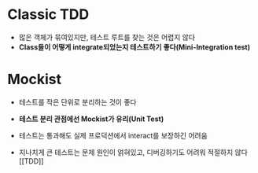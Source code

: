 # Classic TDD
- 많은 객체가 묶여있지만, 테스트 루트를 찾는 것은 어렵지 않다
- **Class들이 어떻게 integrate되었는지 테스트하기 좋다(Mini-Integration test)**
# Mockist
- 테스트를 작은 단위로 분리하는 것이 좋다
- **테스트 분리 관점에선 Mockist가 유리(Unit Test)**
- 테스트는 통과해도 실제 프로덕션에서 interact를 보장하긴 어려움

- 지나치게 큰 테스트는 문제 원인이 얽혀있고, 디버깅하기도 어려워 적절하지 않다
[[TDD]]